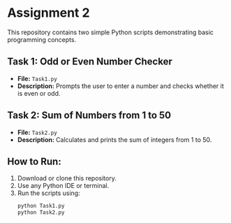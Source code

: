 # Assignment 2

This repository contains two simple Python scripts demonstrating basic programming concepts.

## Task 1: Odd or Even Number Checker
- **File:** `Task1.py`
- **Description:** Prompts the user to enter a number and checks whether it is even or odd.

## Task 2: Sum of Numbers from 1 to 50
- **File:** `Task2.py`
- **Description:** Calculates and prints the sum of integers from 1 to 50.

## How to Run:
1. Download or clone this repository.
2. Use any Python IDE or terminal.
3. Run the scripts using:
   ```bash
   python Task1.py
   python Task2.py

